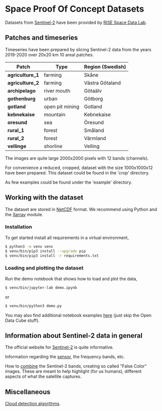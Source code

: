 # Space Proof Of Concept Datasets

Datasets from [Sentinel-2](https://sentinel.esa.int/web/sentinel/missions/sentinel-2) have been provided by [RISE Space Data Lab](https://rymddatalabbet.se/). 

## Patches and timeseries

Timeseries have been prepared by slicing Sentinel-2 data from the years 2019-2020 over 20x20 km 10 areal patches.   

| Patch             | Type            | Region (Swedish) |
| ----------------- | --------------- | ---------------- |
| **agriculture_1** | farming         | Skåne            |
| **agriculture_2** | farming         | Västra Götaland  |
| **archipelago**   | river mouth     | Götaälv          |
| **gothenburg**    | urban           | Götborg          |
| **gotland**       | open pit mining | Gotland          |
| **kebnekaise**    | mountain        | Kebnekaise       |
| **oresund**       | sea             | Öresund          |
| **rural_1**       | forest          | Småland          |
| **rural_2**       | forest          | Värmland         |
| **vellinge**      | shorline        | Velling          |

The images are quite large 2000x2000 pixels with 12 bands (channels).

For convenience a reduced, cropped, dataset with the size 1000x1000x12 have been prepared. This dataset could be found in the 'crop' directory.

As few examples could be found under the 'example' directory.

## Working with the dataset

The dataset are stored in [NetCDF](https://en.wikipedia.org/wiki/NetCDF) format. We recommend using Python and the [Xarray](http://xarray.pydata.org/en/stable/) module. 

### Installation 
To get started install all requirements in a virtual environment,

```bash
$ python3 -m venv venv
$ venv/bin/pip3 install --upgrade pip
$ venv/bin/pip3 install -r requirements.txt
```

### Loading and plotting the dataset

Run the demo notebook that shows how to load and plot the data,

```bash
$ venv/bin/jupyter-lab demo.ipynb
```
or

```bash
$ venv/bin/python3 demo.py
```

You may also find additional notebook examples [here](https://gitlab.ice.ri.se/sdl/documentation-how-to-notebooks) (just skip the Open Data Cube stuff). 

<!---
We recommend using [Dask](https://dask.org) to speed up computation. It gives a huge performance gain even on a single machine as it also supports multi-threading in addition to distributed computing (assuming of course that you have more than one core :-) Alternatively, you may also use Julia instead of Python. Then you need to use PyCall.jl and load the Xarray library using the code below: 

using PyCall  
`xr = pyimport("xarray”)`  
`ds = xr.open_dataset("./karlstad_2020.nc”)`  
`julia_array = ds.values  # This is a now native Julia array.`  

Distributed.jl and  Dagger.jl can then be used for parallelization, somewhat similar to Dask. 
--->

## Information about Sentinel-2 data in general  

The official website for [Sentinel-2](https://sentinel.esa.int/web/sentinel/missions/sentinel-2) is quite informative.

Information regarding the [sensor](https://sentinel.esa.int/web/sentinel/user-guides/sentinel-2-msi/resolutions/radiometric), the frequency bands, etc.

How to [combine](https://gisgeography.com/sentinel-2-bands-combinations/) the Sentinel-2 bands, creating so called "False Color" images. These are meant to help highlight (for us humans), different aspects of what the satellite captures.

## Miscellaneous
[Cloud detection algorithms](https://reader.elsevier.com/reader/sd/pii/S2666017220300092?token=F9F65D197657CA06745DA391448E5392E378E59B8D0A19631FDC8001C3AE0D2D404CCC39881E7EC28A6FC8CA28CAF5E7&originRegion=eu-west-1&originCreation=20210825145047).

